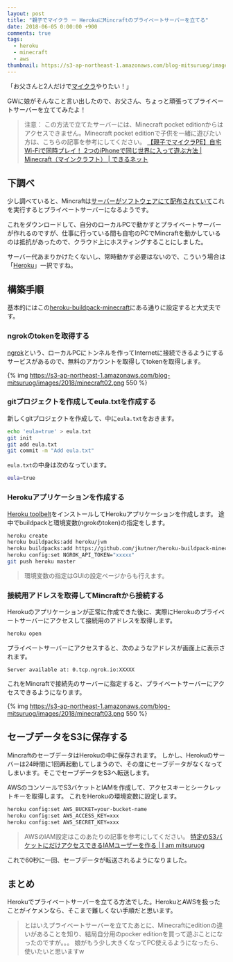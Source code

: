 ```yaml
---
layout: post
title: "親子でマイクラ ー HerokuにMincraftのプライベートサーバーを立てる"
date: 2018-06-05 0:00:00 +900
comments: true
tags:
  - heroku
  - minecraft
  - aws
thumbnail: https://s3-ap-northeast-1.amazonaws.com/blog-mitsuruog/images/2018/minecraft01.png
---
```

「お父さんと2人だけで[マイクラ](https://minecraft.net/ja-jp/)やりたい！」

GWに娘がそんなこと言い出したので、お父さん、ちょっと頑張ってプライベートサーバーを立ててみたよ！

> 注意：
> この方法で立てたサーバーには、Minecraft pocket editionからはアクセスできません。Minecraft pocket editionで子供を一緒に遊びたい方は、こちらの記事を参考にしてください。
>  [【親子でマイクラPE】自宅Wi\-Fiで同時プレイ！ 2つのiPhoneで同じ世界に入って遊ぶ方法 \| Minecraft（マインクラフト） \| できるネット](https://dekiru.net/article/15596/)

## 下調べ

少し調べていると、Mincraftは[サーバーがソフトウェアにて配布されていて](https://minecraft.net/en-us/download/server)これを実行するとプライベートサーバーになるようです。

これをダウンロードして、自分のローカルPCで動かすとプライベートサーバーが作れるのですが、仕事に行っている間も自宅のPCでMincraftを動かしているのは抵抗があったので、クラウド上にホスティングすることにしました。

サーバー代あまりかけたくないし、常時動かす必要はないので、こういう場合は「[Heroku](https://jp.heroku.com/home)」一択ですね。

## 構築手順

基本的にはこの[heroku-buildpack-minecraft](https://github.com/jkutner/heroku-buildpack-minecraft)にある通りに設定すると大丈夫です。

### ngrokのtokenを取得する

[ngrok](https://ngrok.com/)という、ローカルPCにトンネルを作ってInternetに接続できるようにするサービスがあるので、無料のアカウントを取得してtokenを取得します。

{% img https://s3-ap-northeast-1.amazonaws.com/blog-mitsuruog/images/2018/minecraft02.png 550 %}

### gitプロジェクトを作成してeula.txtを作成する

新しくgitプロジェクトを作成して、中に`eula.txt`をおきます。
```sh
echo 'eula=true' > eula.txt
git init
git add eula.txt
git commit -m "Add eula.txt"
```

`eula.txt`の中身は次のなっています。

```sh
eula=true
```

### Herokuアプリケーションを作成する

[Heroku toolbelt](https://toolbelt.heroku.com/)をインストールしてHerokuアプリケーションを作成します。
途中でbuildpackと環境変数(ngrokのtoken)の指定をします。

```sh
heroku create
heroku buildpacks:add heroku/jvm
heroku buildpacks:add https://github.com/jkutner/heroku-buildpack-minecraft
heroku config:set NGROK_API_TOKEN="xxxxx"
git push heroku master
```

> 環境変数の指定はGUIの設定ページからも行えます。

### 接続用アドレスを取得してMincraftから接続する

Herokuのアプリケーションが正常に作成できた後に、実際にHerokuのプライベートサーバーにアクセスして接続用のアドレスを取得します。

```sh
heroku open
```

プライベートサーバーにアクセスすると、次のようなアドレスが画面上に表示されます。

`Server available at: 0.tcp.ngrok.io:XXXXX`

これをMincraftで接続先のサーバーに指定すると、プライベートサーバーにアクセスできるようになります。

{% img https://s3-ap-northeast-1.amazonaws.com/blog-mitsuruog/images/2018/minecraft03.png 550 %}

## セーブデータをS3に保存する
MincraftのセーブデータはHerokuの中に保存されます。
しかし、Herokuのサーバーは24時間に1回再起動してしまうので、その度にセーブデータがなくなってしまいます。そこでセーブデータをS3へ転送します。

AWSのコンソールでS3バケットとIAMを作成して、アクセスキーとシークレットキーを取得します。
これをHerokuの環境変数に設定します。

```sh
heroku config:set AWS_BUCKET=your-bucket-name
heroku config:set AWS_ACCESS_KEY=xxx
heroku config:set AWS_SECRET_KEY=xxx
```

> AWSのIAM設定はこのあたりの記事を参考にしてください。
> [特定のS3バケットにだけアクセスできるIAMユーザーを作る \| I am mitsuruog](https://blog.mitsuruog.info/2017/11/way-to-api-key-access-s3)


これで60秒に一回、セーブデータが転送されるようになりました。

## まとめ
Herokuでプライベートサーバーを立てる方法でした。HerokuとAWSを扱ったことがイケメンなら、そこまで難しくない手順だと思います。

> とはいえプライベートサーバーを立てたあとに、Minecraftにeditionの違いがあることを知り、結局自分用のpocker editionを買って遊ぶことになったのですが。。。
> 娘がもう少し大きくなってPC使えるようになったら、使いたいと思いますw
